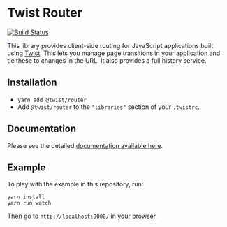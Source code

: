 # Twist Router

[![Build Status](https://travis-ci.org/adobe/twist-router.svg?branch=master)](https://travis-ci.org/adobe/twist-router)

This library provides client-side routing for JavaScript applications built using [Twist](https://github.com/adobe/twist). This lets you manage page transitions in your application and tie these to changes in the URL. It also provides a full history service.

## Installation

- `yarn add @twist/router`
- Add `@twist/router` to the `"libraries"` section of your `.twistrc`.

## Documentation

Please see the detailed [documentation available here](docs/index.md).

## Example

To play with the example in this repository, run:

```
yarn install
yarn run watch
```

Then go to `http://localhost:9000/` in your browser.
